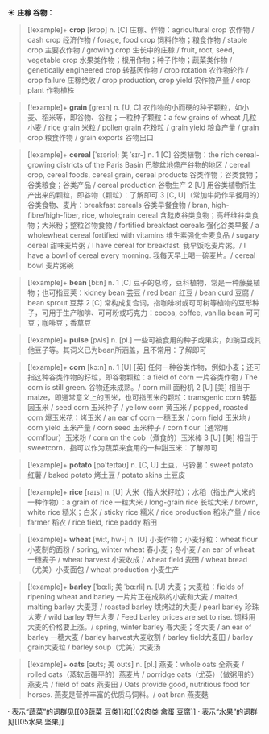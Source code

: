 ☀ <span class="category">**庄稼 谷物：**</span>
>[!example]+ <span class="vocabulary">**crop**</span> [krɒp] 
> <span class="definition">n. [C] 庄稼、作物：</span>agricultural crop 农作物 / cash crop 经济作物 / forage, food crop 饲料作物；粮食作物 / staple crop 主要农作物 / growing crop 生长中的庄稼 / fruit, root, seed, vegetable crop 水果类作物；根用作物；种子作物；蔬菜类作物 / genetically engineered crop 转基因作物 / crop rotation 农作物轮作 / crop failure 庄稼绝收 / crop production, crop yield 农作物产量 / crop plant 作物植株

>[!example]+ <span class="vocabulary">**grain**</span> [ɡreɪn] 
> <span class="definition">n. [U, C] 农作物的小而硬的种子颗粒，如小麦、稻米等，即谷物、谷粒；一粒种子颗粒：</span>a few grains of wheat 几粒小麦 / rice grain 米粒 / pollen grain 花粉粒 / grain yield 粮食产量 / grain crop 粮食作物 / grain exports 谷物出口
           
>[!example]+ <span class="vocabulary">**cereal**</span> [ˈsɪəriəl; 美 ˈsɪr-]
> <span class="definition">n. 1 [C] 谷类植物：</span>the rich cereal-growing districts of the Paris Basin 巴黎盆地盛产谷物的地区 / cereal crop, cereal foods, cereal grain, cereal products 谷类作物；谷类食物；谷类粮食；谷类产品 / cereal production 谷物生产 <span class="definition">2 [U] 用谷类植物所生产出来的颗粒，即谷物（颗粒）：</span>了解即可 <span class="definition">3 [C, U]（常加牛奶作早餐用的）谷类食物、麦片：</span>breakfast cereals 谷类早餐食物 / bran, high-fibre/high-fiber, rice, wholegrain cereal 含麸皮谷类食物；高纤维谷类食物；大米粉；整粒谷物食物 / fortified breakfast cereals 强化谷类早餐 / a wholewheat cereal fortified with vitamins 维生素强化全麦食品 / sugary cereal 甜味麦片粥 / I have cereal for breakfast. 我早饭吃麦片粥。/ I have a bowl of cereal every morning. 我每天早上喝一碗麦片。/ cereal bowl 麦片粥碗

>[!example]+ <span class="vocabulary">**bean**</span> [bi:n] 
> <span class="definition">n. 1 [C] 豆子的总称，豆科植物，常是一种藤蔓植物；也可指豆荚：</span>kidney bean 芸豆 / red bean 红豆 / bean curd 豆腐 / bean sprout 豆芽 <span class="definition">2 [C] 常构成复合词，指咖啡树或可可树等植物的豆形种子，可用于生产咖啡、可可粉或巧克力：</span>cocoa, coffee, vanilla bean 可可豆；咖啡豆；香草豆

>[!example]+ <span class="vocabulary">**pulse**</span> [pʌls] 
> <span class="definition">n. [pl.] 一些可被食用的种子或果实，如豌豆或其他豆子等。其词义已为bean所涵盖，且不常用：</span>了解即可

>[!example]+ <span class="vocabulary">**corn**</span> [kɔ:n] 
> <span class="definition">n. 1 [U] [英] 任何一种谷类作物，例如小麦；还可指这种谷类作物的籽粒，即谷物颗粒：</span>a field of corn 一片谷类作物 / The corn is still green. 谷物还未成熟。/ corn mill 面粉机 <span class="definition">2 [U] [美] 相当于maize，即通常意义上的玉米，也可指玉米的颗粒：</span>transgenic corn 转基因玉米 / seed corn 玉米种子 / yellow corn 黄玉米 / popped, roasted corn 爆玉米花；烤玉米 / an ear of corn 一穗玉米 / corn field 玉米地 / corn yield 玉米产量 / corn seed 玉米种子 / corn flour（通常用cornflour）玉米粉 / corn on the cob（煮食的）玉米棒 <span class="definition">3 [U] [美] 相当于sweetcorn，指可以作为蔬菜来食用的一种甜玉米：</span>了解即可

>[!example]+ <span class="vocabulary">**potato**</span> [pə'teɪtəʊ] 
> <span class="definition">n. [C, U] 土豆，马铃薯：</span>sweet potato 红薯 / baked potato 烤土豆 / potato skins 土豆皮

>[!example]+ <span class="vocabulary">**rice**</span> [raɪs] 
> <span class="definition">n. [U] 大米（指大米籽粒）；水稻（指出产大米的一种作物）：</span>a grain of rice 一粒大米 / long-grain rice 长粒大米 / brown, white rice 糙米；白米 / sticky rice 糯米 / rice production 稻米产量 / rice farmer 稻农 / rice field, rice paddy 稻田

>[!example]+ <span class="vocabulary">**wheat**</span> [wi:t, hw-] 
> <span class="definition">n. [U] 小麦作物；小麦籽粒：</span>wheat flour 小麦制的面粉 / spring, winter wheat 春小麦；冬小麦 / an ear of wheat 一穗麦子 / wheat harvest 小麦收成 / wheat field 麦田 / wheat bread（尤美）小麦面包 / wheat production 小麦生产
           
>[!example]+ <span class="vocabulary">**barley**</span> [ˈbɑ:li; 美 ˈbɑ:rli]
> <span class="definition">n. [U] 大麦；大麦粒：</span>fields of ripening wheat and barley 一片片正在成熟的小麦和大麦 / malted, malting barley 大麦芽 / roasted barley 烘烤过的大麦 / pearl barley 珍珠大麦 / wild barley 野生大麦 / Feed barley prices are set to rise. 饲料用大麦的价格要上涨。/ spring, winter barley 春大麦；冬大麦 / an ear of barley 一穗大麦 / barley harvest大麦收割 / barley field大麦田 / barley grain大麦粒 / barley soup（尤美）大麦汤
           
>[!example]+ <span class="vocabulary">**oats**</span> [əʊts; 美 oʊts]
> <span class="definition">n. [pl.] 燕麦：</span>whole oats 全燕麦 / rolled oats（蒸软后碾平的）燕麦片 / porridge oats（尤英）（做粥用的）燕麦片 / field of oats 燕麦田 / Oats provide good, nutritious food for horses. 燕麦是营养丰富的优质马饲料。/ oat bran 燕麦麸

· 表示“蔬菜”的词群见[[03蔬菜 豆类]]和[[02肉类 禽蛋 豆腐]]
· 表示“水果”的词群见[[05水果 坚果]]
